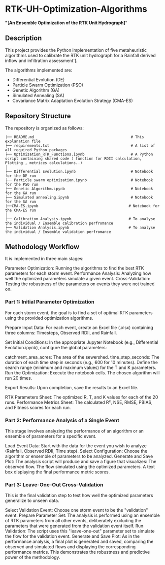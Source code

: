 # RTK-UH-Optimization-Algorithms
**"[An Ensemble Optimization of the RTK Unit Hydrograph]"**


## Description

This project provides the Python implementation of five metaheuristic algorithms used to calibrate the RTK unit hydrograph for a Rainfall derived inflow and infiltration assessment'].

The algorithms implemented are:

* Differential Evolution (DE)
* Particle Swarm Optimization (PSO)
* Genetic Algorithm (GA)
* Simulated Annealing (SA)
* Covariance Matrix Adaptation Evolution Strategy (CMA-ES)

## Repository Structure

The repository is organized as follows:

```
├── README.md                                            # This explanation file
├── requirements.txt                                     # A list of all required Python packages
├── Optimization_RTK_Functions.ipynb                     # A Python script containing shared code ( function for RDII calculation, Plotting , metrices calculations..)
│
├── Differential Evolution.ipynb                         # Notebook for the DE run
├── Particle swarm optimization.ipynb                    # Notebook for the PSO run
├── Genetic Algorithm.ipynb                              # Notebook for the GA run
├── Simulated annealing.ipynb                            # Notebook for the SA run
├──CMA-ES.ipynb                                         # Notebook for the CMA-ES run
│
├── Calibration Analysis.ipynb                          # To analyse the individual / Ensemble calibration perfromance
├── Validation Analysis.ipynb                           # To analyse the individual / Ensemble validation perfromance
```

## Methodology Workflow
It is implemented in three main stages:

Parameter Optimization: Running the algorithms to find the best RTK parameters for each storm event.
Performance Analysis: Analyzing how well the optimized parameters simulate a given event.
Cross-Validation: Testing the robustness of the parameters on events they were not trained on.


### Part 1: Initial Parameter Optimization
For each storm event, the goal is to find a set of optimal RTK parameters using the provided optimization algorithms.

Prepare Input Data: For each event, create an Excel file (.xlsx) containing three columns: Timesteps, Observed RDII, and Rainfall.

Set Initial Conditions: In the appropriate Jupyter Notebook (e.g., Differential Evolution.ipynb), configure the global parameters:

catchment_area_acres: The area of the sewershed.
time_step_seconds: The duration of each time step in seconds (e.g., 600 for 10 minutes).
Define the search range (minimum and maximum values) for the T and K parameters.
Run the Optimization: Execute the notebook cells. The chosen algorithm will run 20 times.

Export Results: Upon completion, save the results to an Excel file. 

RTK Parameters Sheet: The optimized R, T, and K values for each of the 20 runs.
Performance Metrics Sheet: The calculated R², NSE, RMSE, PBIAS, and Fitness scores for each run.

### Part 2: Performance Analysis of a Single Event
This stage involves analyzing the performance of an algorithm or an ensemble of parameters for a specific event.

Load Event Data: Start with the data for the event you wish to analyze (Rainfall, Observed RDII, Time step).
Select Configuration: Choose the algorithm or ensemble of parameters to be analyzed.
Generate and Save Plot: The analysis script will produce and save a figure that visualizes:
The observed flow.
The flow simulated using the optimized parameters.
A text box displaying the final performance metric scores.

### Part 3: Leave-One-Out Cross-Validation 
This is the final validation step to test how well the optimized parameters generalize to unseen data.

Select Validation Event: Choose one storm event to be the "validation" event.
Prepare Parameter Set: The analysis is performed using an ensemble of RTK parameters from all other events, deliberately excluding the parameters that were generated from the validation event itself.
Run Validation: The script uses this "leave-one-out" parameter set to simulate the flow for the validation event.
Generate and Save Plot: As in the performance analysis, a final plot is generated and saved, comparing the observed and simulated flows and displaying the corresponding performance metrics. This demonstrates the robustness and predictive power of the methodology.
